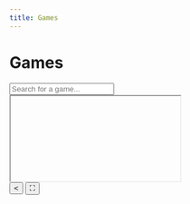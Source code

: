 ```yaml
---
title: Games
---
```


# Games

<input type="text" id="searchInput" class="my-5 p-3 w-1/2 rounded-xl text-center border" placeholder="Search for a game...">

<div id="gamesList" class="flex flex-wrap justify-around p-0 list-none gap-4"></div>

<div id="backgroundOverlay" class="fixed top-0 left-0 w-full h-full bg-black bg-opacity-50 z-50 hidden"></div>
<div id="iframeContainer" class="fixed top-1/2 left-1/2 transform -translate-x-1/2 -translate-y-1/2 w-5/6 h-5/6 hidden rounded-xl overflow-hidden z-50 bg-white">
    <iframe id="gameIframe" class="w-full h-[calc(100%-40px)] border-none"></iframe>
    <div class="absolute bottom-0 w-full h-10 bg-gradient-to-r from-blue-800 via-blue-500 to-blue-400 rounded-b-xl flex justify-between items-center">
        <button class="w-10 h-10 bg-transparent border-none text-white text-2xl cursor-pointer flex items-center justify-center hover:bg-white hover:bg-opacity-20" onclick="hideIframe()">&lt;</button>
        <button class="w-10 h-10 bg-transparent border-none text-white text-2xl cursor-pointer flex items-center justify-center hover:bg-white hover:bg-opacity-20" onclick="toggleFullscreen()">⛶</button>
    </div>
</div>

<script>
// Eruda
function loadEruda() {
    var script = document.createElement('script');
    script.src = 'https://cdn.jsdelivr.net/npm/eruda';
    document.body.appendChild(script);
    script.onload = function () {
        eruda.init();
    };
}

(function () {
    var keyword = '';
    document.addEventListener('keypress', function (event) {
        keyword += event.key.toLowerCase();
        if (keyword.endsWith('eruda')) {
            loadEruda();
            keyword = '';
        }
        if (keyword.length > 5) {
            keyword = keyword.slice(-5);
        }
    });
})();

// Theme
let themeChanged = false;

function setTheme(theme) {
    const searchInput = document.getElementById('searchInput');
    if (theme === 'light') {
        document.body.style.backgroundColor = '#fff';
        document.body.style.color = '#000';
        if (searchInput) {
            searchInput.style.border = '1px solid #000';
        }
    } else if (theme === 'dark') {
        document.body.style.backgroundColor = '#000';
        document.body.style.color = '#fff';
        if (searchInput) {
            searchInput.style.border = '1px solid #fff';
        }
    } else if (theme === 'system') {
        if (window.matchMedia && window.matchMedia('(prefers-color-scheme: dark)').matches) {
            document.body.style.backgroundColor = '#000';
            document.body.style.color = '#fff';
            if (searchInput) {
                searchInput.style.border = '1px solid #fff';
            }
        } else {
            document.body.style.backgroundColor = '#fff';
            document.body.style.color = '#000';
            if (searchInput) {
                searchInput.style.border = '1px solid #000';
            }
        }
    }

    const textElements = document.querySelectorAll('h1, h2, h3, h4, h5, h6, p, a, span, div, li, td, th');

    textElements.forEach(function(el) {
        if (theme === 'light') {
            el.style.color = '#000';
        } else if (theme === 'dark') {
            el.style.color = '#fff';
        } else if (theme === 'system') {
            if (window.matchMedia && window.matchMedia('(prefers-color-scheme: dark)').matches) {
                el.style.color = '#fff';
            } else {
                el.style.color = '#000';
            }
        }
    });

    if (themeChanged) {
        showPopup(`Theme set to ${theme.charAt(0).toUpperCase() + theme.slice(1)}`);
    }

    localStorage.setItem('theme', theme);
}

function toggleTheme() {
    const currentTheme = localStorage.getItem('theme') || 'system';
    let newTheme;

    if (currentTheme === 'system') {
        newTheme = 'light';
    } else if (currentTheme === 'light') {
        newTheme = 'dark';
    } else {
        newTheme = 'system';
    }

    themeChanged = true;
    setTheme(newTheme);
}

function showPopup(message) {
    const popup = document.createElement('div');
    popup.className = 'popup fixed top-5 left-1/2 transform -translate-x-1/2 bg-gray-800 text-white p-3 rounded-lg opacity-100 transition-opacity duration-500 z-50';
    popup.textContent = message;
    document.body.appendChild(popup);
    setTimeout(() => {
        popup.style.opacity = '0';
    }, 2000);
    setTimeout(() => {
        document.body.removeChild(popup);
    }, 3000);
}

window.onload = function() {
    const savedTheme = localStorage.getItem('theme');
    if (savedTheme) {
        setTheme(savedTheme);
    } else {
        setTheme('system');
    }
};

// Game Load
async function loadGames() {
    try {
        const response = await fetch('games.json');
        const games = await response.json();
        const gamesList = document.getElementById('gamesList');
        const searchInput = document.getElementById('searchInput');

        games.sort((a, b) => a.name.localeCompare(b.name));

        searchInput.addEventListener('input', () => filterGames(games));

        gamesList.innerHTML = '';
        games.forEach(game => {
            createGameCard(game);
        });
    } catch (error) {
        console.error('Error loading games:', error);
    }
}

function createGameCard(game) {
    const gamesList = document.getElementById('gamesList');

    const gameCard = document.createElement('div');
    gameCard.className = 'game-card relative w-34 h-48 m-2 flex flex-col items-center text-center';
    gameCard.style.width = '136px';
    gameCard.style.height = '188px';
    gameCard.style.margin = '8px';

    const background = document.createElement('div');
    background.className = 'game-background absolute top-0 left-0 w-full h-34 bg-gradient-to-r from-blue-800 via-blue-500 to-blue-400 rounded-lg z-0 transition-opacity duration-300';
    background.style.width = '136px';
    background.style.height = '136px';
    background.style.top = '-8px';
    background.style.left = '-8px';
    background.style.borderRadius = '8px';
    gameCard.appendChild(background);

    const imageBg = document.createElement('div');
    imageBg.className = 'game-image-bg absolute top-0 left-0 w-full h-34 bg-gray-500 rounded-lg z-1';
    imageBg.style.width = '136px';
    imageBg.style.height = '136px';
    imageBg.style.borderRadius = '8px';
    gameCard.appendChild(imageBg);

    if (game.image) {
        const img = document.createElement('img');
        img.src = game.image;
        img.alt = game.name;
        img.className = 'game-image w-full h-34 rounded-lg cursor-pointer z-2 object-cover';
        img.style.width = '136px';
        img.style.height = '136px';
        img.style.borderRadius = '8px';
        img.onclick = () => showIframe(game.path);
        gameCard.appendChild(img);
    } else {
        const noImageText = document.createElement('div');
        noImageText.className = 'no-image-text w-full h-34 bg-gray-500 text-white flex items-center justify-center rounded-lg cursor-pointer z-2';
        noImageText.style.width = '136px';
        noImageText.style.height = '136px';
        noImageText.style.borderRadius = '8px';
        noImageText.textContent = game.name;
        gameCard.appendChild(noImageText);
        noImageText.onclick = () => showIframe(game.path);
    }

    const link = document.createElement('a');
    link.href = '#';
    link.textContent = game.name;
    link.className = 'game-link text-white text-lg font-bold mt-2 z-2 w-full truncate';
    link.style.marginTop = '10px';
    link.style.visibility = 'hidden';
    link.style.overflow = 'hidden';
    link.style.textOverflow = 'ellipsis';
    link.style.whiteSpace = 'nowrap';
    link.onclick = () => showIframe(game.path);

    if (game.name.length > 15) {
        link.classList.add('long-name');
        link.style.fontSize = '14px';
    }
    if (game.name.length > 25) {
        link.classList.add('very-long-name');
        link.style.fontSize = '12px';
    }

    gameCard.appendChild(link);
    gamesList.appendChild(gameCard);

    gameCard.addEventListener('mouseover', () => {
        background.style.opacity = '0.6';
        link.style.visibility = 'visible';
    });
    gameCard.addEventListener('mouseout', () => {
        background.style.opacity = '1';
        link.style.visibility = 'hidden';
    });
}

function filterGames(games) {
    const searchQuery = document.getElementById('searchInput').value.toLowerCase();
    const filteredGames = games.filter(game => game.name.toLowerCase().includes(searchQuery));

    const gamesList = document.getElementById('gamesList');
    gamesList.innerHTML = '';
    filteredGames.forEach(game => {
        createGameCard(game);
    });
}

function showIframe(path) {
    const iframeContainer = document.getElementById('iframeContainer');
    const iframe = document.getElementById('gameIframe');
    const backgroundOverlay = document.getElementById('backgroundOverlay');

    iframe.src = `/${path}`;
    iframeContainer.style.display = 'block';
    backgroundOverlay.style.display = 'block';

    const buttonContainer = document.getElementById('buttonContainer');
    buttonContainer.style.display = 'flex';
}

function hideIframe() {
    const iframeContainer = document.getElementById('iframeContainer');
    const backgroundOverlay = document.getElementById('backgroundOverlay');

    iframeContainer.style.display = 'none';
    document.getElementById('gameIframe').src = '';
    backgroundOverlay.style.display = 'none';

    const buttonContainer = document.getElementById('buttonContainer');
    buttonContainer.style.display = 'none';
}

function toggleFullscreen() {
    const iframe = document.getElementById('gameIframe');
    if (iframe.requestFullscreen) {
        iframe.requestFullscreen();
    } else if (iframe.mozRequestFullScreen) {
        iframe.mozRequestFullScreen();
    } else if (iframe.webkitRequestFullscreen) {
        iframe.webkitRequestFullscreen();
    } else if (iframe.msRequestFullscreen) {
        iframe.msRequestFullscreen();
    }
}

loadGames();
</script>